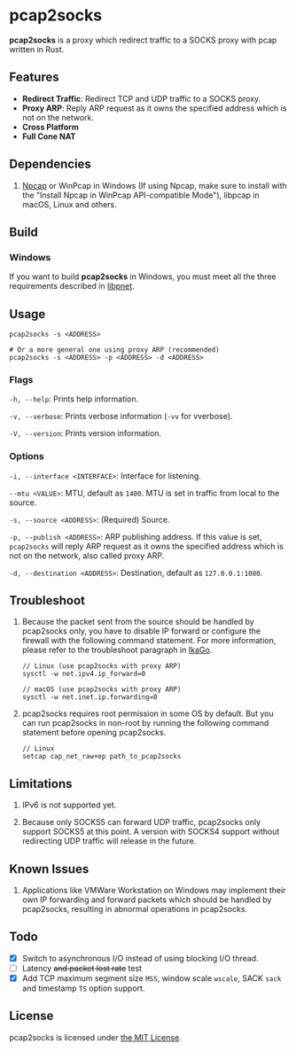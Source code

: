 # pcap2socks

**pcap2socks** is a proxy which redirect traffic to a SOCKS proxy with pcap written in Rust.

## Features

- **Redirect Traffic**: Redirect TCP and UDP traffic to a SOCKS proxy.
- **Proxy ARP**: Reply ARP request as it owns the specified address which is not on the network.
- **Cross Platform**
- **Full Cone NAT**

## Dependencies

1. [Npcap](http://www.npcap.org/) or WinPcap in Windows (If using Npcap, make sure to install with the "Install Npcap in WinPcap API-compatible Mode"), libpcap in macOS, Linux and others.

## Build

### Windows

If you want to build **pcap2socks** in Windows, you must meet all the three requirements described in [libpnet](https://github.com/libpnet/libpnet#windows).

## Usage

```
pcap2socks -s <ADDRESS>

# Or a more general one using proxy ARP (recommended)
pcap2socks -s <ADDRESS> -p <ADDRESS> -d <ADDRESS>
```

### Flags

`-h, --help`: Prints help information.

`-v, --verbose`: Prints verbose information (`-vv` for vverbose).

`-V, --version`: Prints version information.

### Options

`-i, --interface <INTERFACE>`: Interface for listening.

`--mtu <VALUE>`: MTU, default as `1400`. MTU is set in traffic from local to the source.

`-s, --source <ADDRESS>`: (Required) Source.

`-p, --publish <ADDRESS>`: ARP publishing address. If this value is set, `pcap2socks` will reply ARP request as it owns the specified address which is not on the network, also called proxy ARP.

`-d, --destination <ADDRESS>`: Destination, default as `127.0.0.1:1080`.

## Troubleshoot

1. Because the packet sent from the source should be handled by pcap2socks only, you have to disable IP forward or configure the firewall with the following command statement. For more information, please refer to the troubleshoot paragraph in [IkaGo](https://github.com/zhxie/ikago#troubleshoot).

   ```
   // Linux (use pcap2socks with proxy ARP)
   sysctl -w net.ipv4.ip_forward=0

   // macOS (use pcap2socks with proxy ARP)
   sysctl -w net.inet.ip.forwarding=0
   ```

2. pcap2socks requires root permission in some OS by default. But you can run pcap2socks in non-root by running the following command statement before opening pcap2socks.
   ```
   // Linux
   setcap cap_net_raw+ep path_to_pcap2socks
   ```

## Limitations

1. IPv6 is not supported yet.

2. Because only SOCKS5 can forward UDP traffic, pcap2socks only support SOCKS5 at this point. A version with SOCKS4 support without redirecting UDP traffic will release in the future.

## Known Issues

1. Applications like VMWare Workstation on Windows may implement their own IP forwarding and forward packets which should be handled by pcap2socks, resulting in abnormal operations in pcap2socks.

## Todo

- [x] Switch to asynchronous I/O instead of using blocking I/O thread.
- [ ] Latency ~~and packet lost rate~~ test
- [x] Add TCP maximum segment size `MSS`, window scale `wscale`, SACK `sack` and timestamp `TS` option support.

## License

pcap2socks is licensed under [the MIT License](/LICENSE).
